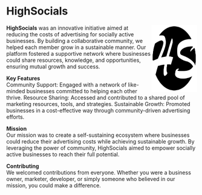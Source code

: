 # HighSocials
<img src="https://github.com/v2-M3nTh0LL/HighSocials/blob/main/images/logoHS.png" align="right" width="120" height="178">

<b>HighSocials</b> was an innovative initiative aimed at reducing the costs of advertising for socially active businesses. By building a collaborative community, we helped each member grow in a sustainable manner. Our platform fostered a supportive network where businesses could share resources, knowledge, and opportunities, ensuring mutual growth and success.

<b>Key Features</b><br>
Community Support: Engaged with a network of like-minded businesses committed to helping each other thrive.
Resource Sharing: Accessed and contributed to a shared pool of marketing resources, tools, and strategies.
Sustainable Growth: Promoted businesses in a cost-effective way through community-driven advertising efforts.

<b>Mission</b><br>
Our mission was to create a self-sustaining ecosystem where businesses could reduce their advertising costs while achieving sustainable growth. By leveraging the power of community, HighSocials aimed to empower socially active businesses to reach their full potential.


<b>Contributing</b><br>
We welcomed contributions from everyone. Whether you were a business owner, marketer, developer, or simply someone who believed in our mission, you could make a difference.
